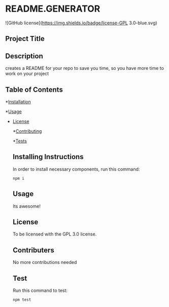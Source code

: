 # README.GENERATOR
  ![GitHub license](https://img.shields.io/badge/license-GPL 3.0-blue.svg)

  ## Project Title

  ## Description

  creates a README for your repo to save you time, so you have more time to work on your project

  ## Table of Contents

  *[Installation](#insallation)

  *[Usage](#usage)
  
* [License](#license)

  *[Contributing](#contributing)

  *[Tests](#questions)

  ## Installing Instructions

  In order to install necessary components, run this command:

  ```
  npm i
  ```

  ## Usage 

  Its awesome!

  ## License
    
    To be licensed with the GPL 3.0
    license.

  ## Contributers

  No more contributions needed 

  ## Test

  Run this command to test:

  ``` 
  npm test
  ```

